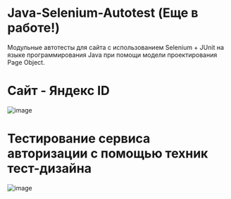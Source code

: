 # Java-Selenium-Autotest (Еще в работе!)
Модульные автотесты для сайта с использованием Selenium + JUnit на языке программирования Java при помощи модели проектирования Page Object.

# Сайт - Яндекс ID
![image](https://github.com/az3l1t/Java-Selenium-Autotest/assets/126178814/4342a8e5-4694-4a07-b4da-7e61f1bc2365)

# Тестирование сервиса авторизации с помощью техник тест-дизайна
![image](https://github.com/az3l1t/Java-Selenium-Autotest/assets/126178814/2e8be5d4-3ea8-4bde-97d4-a08cb1b81b36)
